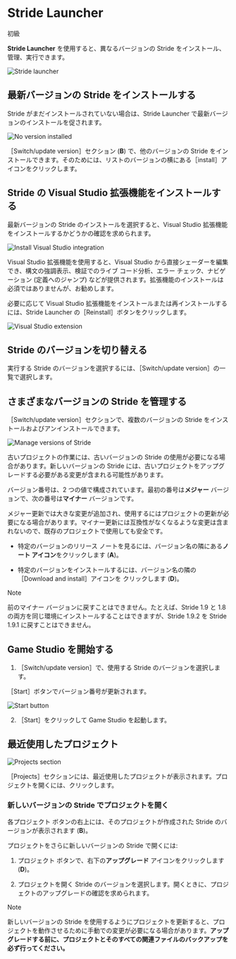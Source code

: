 # Stride Launcher

<span class="label label-doc-level">初級</span>

**Stride Launcher** を使用すると、異なるバージョンの Stride をインストール、管理、実行できます。

![Stride launcher](media/stride-launcher-interface.png)

## 最新バージョンの Stride をインストールする

Stride がまだインストールされていない場合は、Stride Launcher で最新バージョンのインストールを促されます。

![No version installed](../get-started/media/stride-launcher-install-last-version.png)

［Switch/update version］セクション (**B**) で、他のバージョンの Stride をインストールできます。そのためには、リストのバージョンの横にある［install］アイコンをクリックします。

## Stride の Visual Studio 拡張機能をインストールする

最新バージョンの Stride のインストールを選択すると、Visual Studio 拡張機能をインストールするかどうかの確認を求められます。

![Install Visual Studio integration](../get-started/media/install-VS-plug-in-prompt.png)

Visual Studio 拡張機能を使用すると、Visual Studio から直接シェーダーを編集でき、構文の強調表示、検証でのライブ コード分析、エラー チェック、ナビゲーション (定義へのジャンプ) などが提供されます。拡張機能のインストールは必須ではありませんが、お勧めします。

必要に応じて Visual Studio 拡張機能をインストールまたは再インストールするには、Stride Launcher の［Reinstall］ボタンをクリックします。

![Visual Studio extension](media/stride-launcher-visual-studio-plugin.png)

## Stride のバージョンを切り替える

実行する Stride のバージョンを選択するには、［Switch/update version］の一覧で選択します。

## さまざまなバージョンの Stride を管理する

［Switch/update version］セクションで、複数のバージョンの Stride をインストールおよびアンインストールできます。

![Manage versions of Stride](../get-started/media/stride-launcher-various-versions.png)

古いプロジェクトの作業には、古いバージョンの Stride の使用が必要になる場合があります。新しいバージョンの Stride には、古いプロジェクトをアップグレードする必要がある変更が含まれる可能性があります。

バージョン番号は、2 つの値で構成されています。最初の番号は**メジャー** バージョンで、次の番号は**マイナー** バージョンです。

メジャー更新では大きな変更が追加され、使用するにはプロジェクトの更新が必要になる場合があります。マイナー更新には互換性がなくなるような変更は含まれないので、既存のプロジェクトで使用しても安全です。

* 特定のバージョンのリリース ノートを見るには、バージョン名の隣にある**ノート アイコン**をクリックします (**A**)。

* 特定のバージョンをインストールするには、バージョン名の隣の［Download and install］アイコンを
クリックします (**D**)。

>[!NOTE]
>前のマイナー バージョンに戻すことはできません。たとえば、Stride 1.9 と 1.8 の両方を同じ環境にインストールすることはできますが、Stride 1.9.2 を Stride 1.9.1 に戻すことはできません。

## Game Studio を開始する

1. ［Switch/update version］で、使用する Stride のバージョンを選択します。

  ［Start］ボタンでバージョン番号が更新されます。

   ![Start button](media/stride-launcher-start-button.png)

2. ［Start］をクリックして Game Studio を起動します。

## 最近使用したプロジェクト

![Projects section](media/stride-launcher-projects-section.png)

［Projects］セクションには、最近使用したプロジェクトが表示されます。プロジェクトを開くには、クリックします。

### 新しいバージョンの Stride でプロジェクトを開く

各プロジェクト ボタンの右上には、そのプロジェクトが作成された Stride のバージョンが表示されます (**B**)。

プロジェクトをさらに新しいバージョンの Stride で開くには:

1. プロジェクト ボタンで、右下の**アップグレード** アイコンをクリックします (**D**)。

2. プロジェクトを開く Stride のバージョンを選択します。開くときに、プロジェクトのアップグレードの確認を求められます。

>[!NOTE]
>新しいバージョンの Stride を使用するようにプロジェクトを更新すると、プロジェクトを動作させるために手動での変更が必要になる場合があります。**アップグレードする前に、プロジェクトとそのすべての関連ファイルのバックアップを必ず行ってください。**
